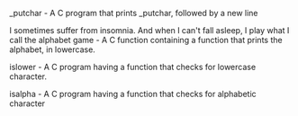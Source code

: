 _putchar - A C program that prints _putchar, followed by a new line

I sometimes suffer from insomnia. And when I can't fall asleep, I play what I call the alphabet game - A C function containing a  function that prints the alphabet, in lowercase.

islower - A C program having a function that checks for lowercase character.

isalpha - A C program having a function that checks for alphabetic character
